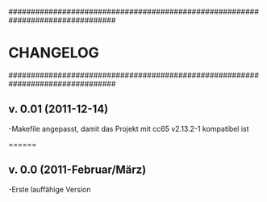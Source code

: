 ################################################################################
# CHANGELOG                                                                    #
################################################################################

v. 0.01 (2011-12-14)
------

-Makefile angepasst, damit das Projekt mit cc65 v2.13.2-1 kompatibel ist

======

v. 0.0 (2011-Februar/März)
------

-Erste lauffähige Version
